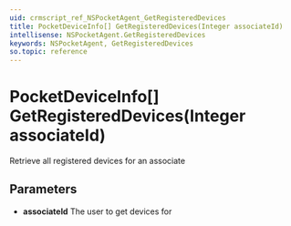 ```yaml
---
uid: crmscript_ref_NSPocketAgent_GetRegisteredDevices
title: PocketDeviceInfo[] GetRegisteredDevices(Integer associateId)
intellisense: NSPocketAgent.GetRegisteredDevices
keywords: NSPocketAgent, GetRegisteredDevices
so.topic: reference
---
```


# PocketDeviceInfo[] GetRegisteredDevices(Integer associateId)

Retrieve all registered devices for an associate

## Parameters

* **associateId** The user to get devices for
